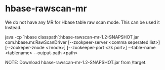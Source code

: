 # hbase-rawscan-mr

We do not have any MR for Hbase table raw scan mode. This can be used it Instead.

java -cp \`hbase classpath\`:hbase-rawscan-mr-1.2-SNAPSHOT.jar com.hbase.mr.RawScanDriver [--zookpeer-server \<comma seperated list\>] [--zookeper-znode \<znode\>] [--zookeeper-port \<zk port\>] --table-name \<tablename\>  --output-path \<path\>

NOTE: Download hbase-rawscan-mr-1.2-SNAPSHOT.jar from /target.
